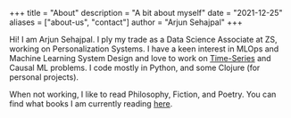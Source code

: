 +++
title = "About"
description = "A bit about myself"
date = "2021-12-25"
aliases = ["about-us", "contact"]
author = "Arjun Sehajpal"
+++

Hi! I am Arjun Sehajpal. I ply my trade as a Data Science Associate at ZS, working on Personalization Systems. I have a keen interest in MLOps and Machine Learning System Design and love to work on [Time-Series](https://arjunsehajpal.github.io/tags/time-series/) and Causal ML problems. I code mostly in Python, and some Clojure (for personal projects).

When not working, I like to read Philosophy, Fiction, and Poetry. You can find what books I am currently reading [here](https://www.goodreads.com/review/list/67593244-arjun-sehajpal?shelf=currently-reading).